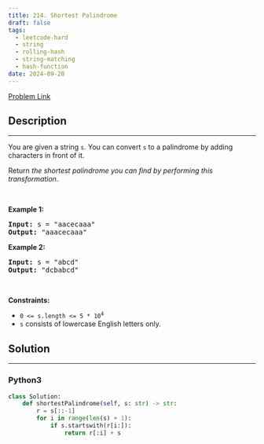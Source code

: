 ```yaml
---
title: 214. Shortest Palindrome
draft: false
tags: 
  - leetcode-hard
  - string
  - rolling-hash
  - string-matching
  - hash-function
date: 2024-09-20
---
```


[Problem Link](https://leetcode.com/problems/shortest-palindrome/)

## Description

---
<p>You are given a string <code>s</code>. You can convert <code>s</code> to a <span data-keyword="palindrome-string">palindrome</span> by adding characters in front of it.</p>

<p>Return <em>the shortest palindrome you can find by performing this transformation</em>.</p>

<p>&nbsp;</p>
<p><strong class="example">Example 1:</strong></p>
<pre><strong>Input:</strong> s = "aacecaaa"
<strong>Output:</strong> "aaacecaaa"
</pre><p><strong class="example">Example 2:</strong></p>
<pre><strong>Input:</strong> s = "abcd"
<strong>Output:</strong> "dcbabcd"
</pre>
<p>&nbsp;</p>
<p><strong>Constraints:</strong></p>

<ul>
	<li><code>0 &lt;= s.length &lt;= 5 * 10<sup>4</sup></code></li>
	<li><code>s</code> consists of lowercase English letters only.</li>
</ul>


## Solution

---
### Python3
``` py title='shortest-palindrome'
class Solution:
    def shortestPalindrome(self, s: str) -> str:
        r = s[::-1]
        for i in range(len(s) + 1):
            if s.startswith(r[i:]):
                return r[:i] + s
```

